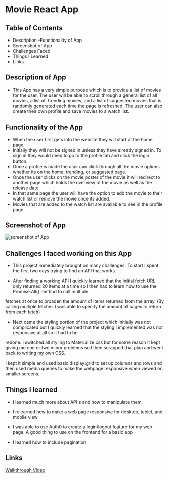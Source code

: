 # Movie React App

## Table of Contents
- Description
-Functionality of App
- Screenshot of App
- Challenges Faced
- Things I Learned
- Links


## Description of App
- This App has a very simple purpose which is to provide a list of movies for the user. The user will be able to scroll through a general list of all movies, a list of Trending movies, and a list of suggested movies that is randomly generated each time the page is refreshed. The user can also create their own profile and save movies to a watch list.

## Functionality of the App
- When the user first gets into the website they will start at the home page.
- Initially they will not be signed in unless they have already signed in. To sign in they would need to go to the profile tab and click the    login button.
- Once a profile is made the user can click through all the movie options whether its on the home, trending, or suggested page. 
- Once the user clicks on the movie poster of the movie it will redirect to another page which holds the overview of the movie as well as the release date.
- In that  same page the user will have the option to add the movie to their watch list or remove the movie once its added.
- Movies that are added to the watch list are available to see in the profile page.


## Screenshot of App
![screenshot of App](FinalProjectGif.gif)


## Challenges I faced working on this App

- This project immediately brought on many challenges. To start I spent the first two days trying to find an API that works.

- After finding a working API I quickly learned that the initial fetch URL only returned 20 items at a time so I then had to learn how to use the Promise.All() method to call multiple

fetches at once to broaden the amount of items returned from the array. (By calling multiple fetches I was able to specify the amount of pages to return from each fetch)

- Next came the styling portion of the project which initially was not complicated but I quickly learned that the styling I implemented was not responsive at all so it had to be 

redone. I switched all styling to Materialize.css but for some reason it kept giving me one or two minor problems so I then scrapped that plan and went back to writing my own CSS. 

I kept it simple and used basic display:grid to set up columns and rows and then used media queries to make the webpage responsive when viewed on smaller screens.

## Things I learned

- I learned much more about API's and how to manipulate them.

- I relearned how to make a web page responsive for desktop, tablet, and mobile view

- I was able to use Auth0 to create a login/logout feature for my web page. A good thing to use on the frontend for a basic app

- I learned how to include pagination

## Links
[Walkthrough Video](https://vimeo.com/822058352?share=copy)





